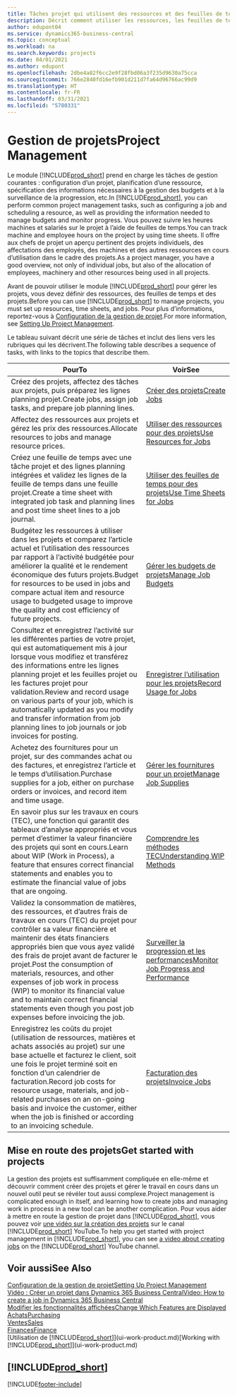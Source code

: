 ```yaml
---
title: Tâches projet qui utilisent des ressources et des feuilles de temps | Microsoft Docs
description: Décrit comment utiliser les ressources, les feuilles de temps et les projets pour la gestion des projets.
author: edupont04
ms.service: dynamics365-business-central
ms.topic: conceptual
ms.workload: na
ms.search.keywords: projects
ms.date: 04/01/2021
ms.author: edupont
ms.openlocfilehash: 2dbe4a82f6cc2e9f28fbd06a3f235d9630a75cca
ms.sourcegitcommit: 766e2840fd16efb901d211d7fa64d96766ac99d9
ms.translationtype: HT
ms.contentlocale: fr-FR
ms.lasthandoff: 03/31/2021
ms.locfileid: "5780331"
---
```

# <a name="project-management"></a><span data-ttu-id="fbc7b-103">Gestion de projets</span><span class="sxs-lookup"><span data-stu-id="fbc7b-103">Project Management</span></span>
<span data-ttu-id="fbc7b-104">Le module [!INCLUDE[prod_short](includes/prod_short.md)] prend en charge les tâches de gestion courantes : configuration d’un projet, planification d’une ressource, spécification des informations nécessaires à la gestion des budgets et à la surveillance de la progression, etc.</span><span class="sxs-lookup"><span data-stu-id="fbc7b-104">In [!INCLUDE[prod_short](includes/prod_short.md)], you can perform common project management tasks, such as configuring a job and scheduling a resource, as well as providing the information needed to manage budgets and monitor progress.</span></span> <span data-ttu-id="fbc7b-105">Vous pouvez suivre les heures machines et salariés sur le projet à l’aide de feuilles de temps.</span><span class="sxs-lookup"><span data-stu-id="fbc7b-105">You can track machine and employee hours on the project by using time sheets.</span></span> <span data-ttu-id="fbc7b-106">Il offre aux chefs de projet un aperçu pertinent des projets individuels, des affectations des employés, des machines et des autres ressources en cours d’utilisation dans le cadre des projets.</span><span class="sxs-lookup"><span data-stu-id="fbc7b-106">As a project manager, you have a good overview, not only of individual jobs, but also of the allocation of employees, machinery and other resources being used in all projects.</span></span>

<span data-ttu-id="fbc7b-107">Avant de pouvoir utiliser le module [!INCLUDE[prod_short](includes/prod_short.md)] pour gérer les projets, vous devez définir des ressources, des feuilles de temps et des projets.</span><span class="sxs-lookup"><span data-stu-id="fbc7b-107">Before you can use [!INCLUDE[prod_short](includes/prod_short.md)] to manage projects, you must set up resources, time sheets, and jobs.</span></span> <span data-ttu-id="fbc7b-108">Pour plus d’informations, reportez-vous à [Configuration de la gestion de projet](projects-setup-projects.md).</span><span class="sxs-lookup"><span data-stu-id="fbc7b-108">For more information, see [Setting Up Project Management](projects-setup-projects.md).</span></span>  

<span data-ttu-id="fbc7b-109">Le tableau suivant décrit une série de tâches et inclut des liens vers les rubriques qui les décrivent.</span><span class="sxs-lookup"><span data-stu-id="fbc7b-109">The following table describes a sequence of tasks, with links to the topics that describe them.</span></span>

| <span data-ttu-id="fbc7b-110">Pour</span><span class="sxs-lookup"><span data-stu-id="fbc7b-110">To</span></span> | <span data-ttu-id="fbc7b-111">Voir</span><span class="sxs-lookup"><span data-stu-id="fbc7b-111">See</span></span> |
| --- | --- |
| <span data-ttu-id="fbc7b-112">Créez des projets, affectez des tâches aux projets, puis préparez les lignes planning projet.</span><span class="sxs-lookup"><span data-stu-id="fbc7b-112">Create jobs, assign job tasks, and prepare job planning lines.</span></span> |[<span data-ttu-id="fbc7b-113">Créer des projets</span><span class="sxs-lookup"><span data-stu-id="fbc7b-113">Create Jobs</span></span>](projects-how-create-jobs.md) |
| <span data-ttu-id="fbc7b-114">Affectez des ressources aux projets et gérez les prix des ressources.</span><span class="sxs-lookup"><span data-stu-id="fbc7b-114">Allocate resources to jobs and manage resource prices.</span></span> |[<span data-ttu-id="fbc7b-115">Utiliser des ressources pour des projets</span><span class="sxs-lookup"><span data-stu-id="fbc7b-115">Use Resources for Jobs</span></span>](projects-how-use-resources.md) |
| <span data-ttu-id="fbc7b-116">Créez une feuille de temps avec une tâche projet et des lignes planning intégrées et validez les lignes de la feuille de temps dans une feuille projet.</span><span class="sxs-lookup"><span data-stu-id="fbc7b-116">Create a time sheet with integrated job task and planning lines and post time sheet lines to a job journal.</span></span> |[<span data-ttu-id="fbc7b-117">Utiliser des feuilles de temps pour des projets</span><span class="sxs-lookup"><span data-stu-id="fbc7b-117">Use Time Sheets for Jobs</span></span>](projects-how-use-time-sheets.md) |
| <span data-ttu-id="fbc7b-118">Budgétez les ressources à utiliser dans les projets et comparez l’article actuel et l’utilisation des ressources par rapport à l’activité budgétée pour améliorer la qualité et le rendement économique des futurs projets.</span><span class="sxs-lookup"><span data-stu-id="fbc7b-118">Budget for resources to be used in jobs and compare actual item and resource usage to budgeted usage to improve the quality and cost efficiency of future projects.</span></span> |[<span data-ttu-id="fbc7b-119">Gérer les budgets de projets</span><span class="sxs-lookup"><span data-stu-id="fbc7b-119">Manage Job Budgets</span></span>](projects-how-manage-budgets.md) |
| <span data-ttu-id="fbc7b-120">Consultez et enregistrez l’activité sur les différentes parties de votre projet, qui est automatiquement mis à jour lorsque vous modifiez et transférez des informations entre les lignes planning projet et les feuilles projet ou les factures projet pour validation.</span><span class="sxs-lookup"><span data-stu-id="fbc7b-120">Review and record usage on various parts of your job, which is automatically updated as you modify and transfer information from job planning lines to job journals or job invoices for posting.</span></span> |[<span data-ttu-id="fbc7b-121">Enregistrer l’utilisation pour les projets</span><span class="sxs-lookup"><span data-stu-id="fbc7b-121">Record Usage for Jobs</span></span>](projects-how-record-job-usage.md) |
| <span data-ttu-id="fbc7b-122">Achetez des fournitures pour un projet, sur des commandes achat ou des factures, et enregistrez l’article et le temps d’utilisation.</span><span class="sxs-lookup"><span data-stu-id="fbc7b-122">Purchase supplies for a job, either on purchase orders or invoices, and record item and time usage.</span></span> |[<span data-ttu-id="fbc7b-123">Gérer les fournitures pour un projet</span><span class="sxs-lookup"><span data-stu-id="fbc7b-123">Manage Job Supplies</span></span>](projects-how-manage-project-supplies.md) |
| <span data-ttu-id="fbc7b-124">En savoir plus sur les travaux en cours (TEC), une fonction qui garantit des tableaux d’analyse appropriés et vous permet d’estimer la valeur financière des projets qui sont en cours.</span><span class="sxs-lookup"><span data-stu-id="fbc7b-124">Learn about WIP (Work in Process), a feature that ensures correct financial statements and enables you to estimate the financial value of jobs that are ongoing.</span></span> |[<span data-ttu-id="fbc7b-125">Comprendre les méthodes TEC</span><span class="sxs-lookup"><span data-stu-id="fbc7b-125">Understanding WIP Methods</span></span>](projects-understanding-wip.md) |
| <span data-ttu-id="fbc7b-126">Validez la consommation de matières, des ressources, et d’autres frais de travaux en cours (TEC) du projet pour contrôler sa valeur financière et maintenir des états financiers appropriés bien que vous ayez validé des frais de projet avant de facturer le projet.</span><span class="sxs-lookup"><span data-stu-id="fbc7b-126">Post the consumption of materials, resources, and other expenses of job work in process (WIP) to monitor its financial value and to maintain correct financial statements even though you post job expenses before invoicing the job.</span></span> |[<span data-ttu-id="fbc7b-127">Surveiller la progression et les performances</span><span class="sxs-lookup"><span data-stu-id="fbc7b-127">Monitor Job Progress and Performance</span></span>](projects-how-monitor-progress-performance.md) |
| <span data-ttu-id="fbc7b-128">Enregistrez les coûts du projet (utilisation de ressources, matières et achats associés au projet) sur une base actuelle et facturez le client, soit une fois le projet terminé soit en fonction d’un calendrier de facturation.</span><span class="sxs-lookup"><span data-stu-id="fbc7b-128">Record job costs for resource usage, materials, and job-related purchases on an on-going basis and invoice the customer, either when the job is finished or according to an invoicing schedule.</span></span> |[<span data-ttu-id="fbc7b-129">Facturation des projets</span><span class="sxs-lookup"><span data-stu-id="fbc7b-129">Invoice Jobs</span></span>](projects-how-invoice-jobs.md) |

## <a name="get-started-with-projects"></a><span data-ttu-id="fbc7b-130">Mise en route des projets</span><span class="sxs-lookup"><span data-stu-id="fbc7b-130">Get started with projects</span></span>

<span data-ttu-id="fbc7b-131">La gestion des projets est suffisamment compliquée en elle-même et découvrir comment créer des projets et gérer le travail en cours dans un nouvel outil peut se révéler tout aussi complexe.</span><span class="sxs-lookup"><span data-stu-id="fbc7b-131">Project management is complicated enough in itself, and learning how to create jobs and managing work in process in a new tool can be another complication.</span></span> <span data-ttu-id="fbc7b-132">Pour vous aider à mettre en route la gestion de projet dans [!INCLUDE[prod_short](includes/prod_short.md)], vous pouvez voir [une vidéo sur la création des projets](https://www.youtube.com/watch?v=VqaPWr7BWmw) sur le canal [!INCLUDE[prod_short](includes/prod_short.md)] YouTube.</span><span class="sxs-lookup"><span data-stu-id="fbc7b-132">To help you get started with project management in [!INCLUDE[prod_short](includes/prod_short.md)], you can see [a video about creating jobs](https://www.youtube.com/watch?v=VqaPWr7BWmw) on the [!INCLUDE[prod_short](includes/prod_short.md)] YouTube channel.</span></span>  

## <a name="see-also"></a><span data-ttu-id="fbc7b-133">Voir aussi</span><span class="sxs-lookup"><span data-stu-id="fbc7b-133">See Also</span></span>

[<span data-ttu-id="fbc7b-134">Configuration de la gestion de projet</span><span class="sxs-lookup"><span data-stu-id="fbc7b-134">Setting Up Project Management</span></span>](projects-setup-projects.md)  
[<span data-ttu-id="fbc7b-135">Vidéo : Créer un projet dans Dynamics 365 Business Central</span><span class="sxs-lookup"><span data-stu-id="fbc7b-135">Video: How to create a job in Dynamics 365 Business Central</span></span>](https://www.youtube.com/watch?v=VqaPWr7BWmw)  
[<span data-ttu-id="fbc7b-136">Modifier les fonctionnalités affichées</span><span class="sxs-lookup"><span data-stu-id="fbc7b-136">Change Which Features are Displayed</span></span>](ui-experiences.md)  
[<span data-ttu-id="fbc7b-137">Achats</span><span class="sxs-lookup"><span data-stu-id="fbc7b-137">Purchasing</span></span>](purchasing-manage-purchasing.md)  
[<span data-ttu-id="fbc7b-138">Ventes</span><span class="sxs-lookup"><span data-stu-id="fbc7b-138">Sales</span></span>](sales-manage-sales.md)  
[<span data-ttu-id="fbc7b-139">Finances</span><span class="sxs-lookup"><span data-stu-id="fbc7b-139">Finance</span></span>](finance.md)  
<span data-ttu-id="fbc7b-140">[Utilisation de [!INCLUDE[prod_short](includes/prod_short.md)]](ui-work-product.md)</span><span class="sxs-lookup"><span data-stu-id="fbc7b-140">[Working with [!INCLUDE[prod_short](includes/prod_short.md)]](ui-work-product.md)</span></span>  

## [!INCLUDE[prod_short](includes/free_trial_md.md)]  


[!INCLUDE[footer-include](includes/footer-banner.md)]